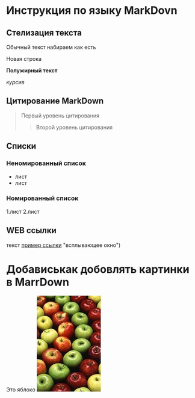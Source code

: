 # Инструкция по  языку MarkDovn

## Стелизация текста

Обычный текст набираем как есть

Новая строка

**Полужирный текст**

*курсив*

## Цитирование MarkDown

>Первый уровень цитирования
>>Второй уровень цитирования

## Списки
### Неномированный список
* лист
* лист
### Номированный список
1.лист
2.лист

## WEB ссылки
текст [пример ссылки](http.example.com) "всплывающее окно")

# Добависькак добовлять картинки в MarrDown
Это яблоко
![Яблоко](apple.jpg)






